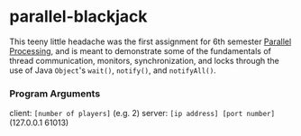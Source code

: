 # parallel-blackjack

This teeny little headache was the first assignment for 6th semester [Parallel Processing](https://www.mohawkcollege.ca/programs/technology/computer-systems-technology-software-development-559), and is meant to demonstrate some of the fundamentals of thread communication, monitors, synchronization, and locks through the use of Java `Object`'s `wait()`, `notify()`, and `notifyAll()`.

### Program Arguments
client: `[number of players]` (e.g. 2)
server: `[ip address] [port number]` (127.0.0.1 61013)
